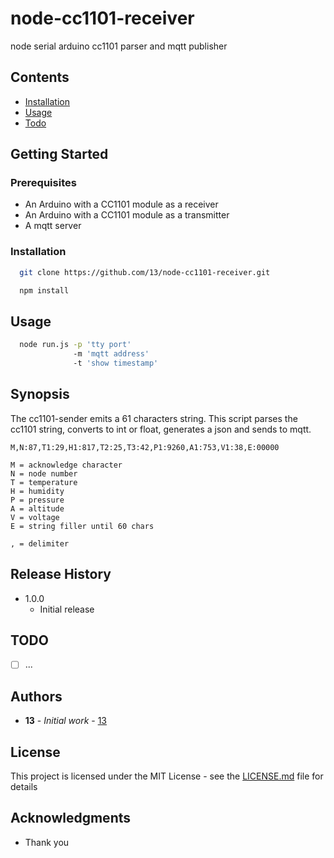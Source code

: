 # node-cc1101-receiver

node serial arduino cc1101 parser and mqtt publisher

## Contents

 * [Installation](#installation)
 * [Usage](#usage)
 * [Todo](#todo)

## Getting Started

### Prerequisites

* An Arduino with a CC1101 module as a receiver
* An Arduino with a CC1101 module as a transmitter
* A mqtt server

### Installation

```bash
  git clone https://github.com/13/node-cc1101-receiver.git

  npm install
```

## Usage

```bash
  node run.js -p 'tty port'
              -m 'mqtt address'
              -t 'show timestamp'
```

## Synopsis

The cc1101-sender emits a 61 characters string.
This script parses the cc1101 string, converts to int or float, generates a json and sends to mqtt.

```
M,N:87,T1:29,H1:817,T2:25,T3:42,P1:9260,A1:753,V1:38,E:00000
```

```
M = acknowledge character
N = node number
T = temperature
H = humidity
P = pressure
A = altitude
V = voltage
E = string filler until 60 chars

, = delimiter
```

## Release History

* 1.0.0
    * Initial release
    
## TODO

- [ ] ...

## Authors

* **13** - *Initial work* - [13](https://github.com/13)

## License

This project is licensed under the MIT License - see the [LICENSE.md](LICENSE.md) file for details

## Acknowledgments

* Thank you
